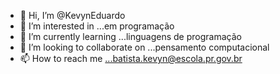 - 👋 Hi, I’m @KevynEduardo
- 👀 I’m interested in ...em programação
- 🌱 I’m currently learning ...linguagens de programação
- 💞️ I’m looking to collaborate on ...pensamento computacional
- 📫 How to reach me ...batista.kevyn@escola.pr.gov.br

<!---
KevynEduardo/KevynEduardo is a ✨ special ✨ repository because its `README.md` (this file) appears on your GitHub profile.
You can click the Preview link to take a look at your changes.
--->
